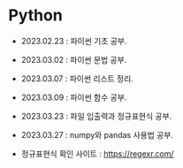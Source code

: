 # Python

+ 2023.02.23 : 파이썬 기초 공부.
+ 2023.03.02 : 파이썬 문법 공부.
+ 2023.03.07 : 파이썬 리스트 정리.
+ 2023.03.09 : 파이썬 함수 공부.
+ 2023.03.23 : 파일 입출력과 정규표현식 공부.
+ 2023.03.27 : numpy와 pandas 사용법 공부.

+ 정규표현식 확인 사이트 : https://regexr.com/
